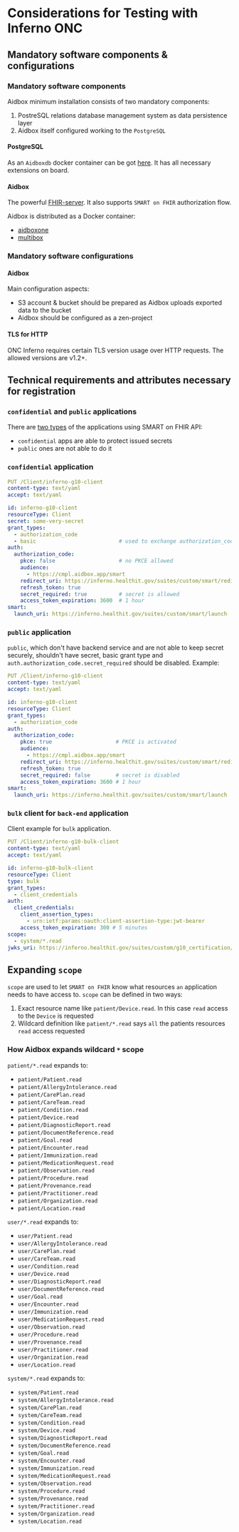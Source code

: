 # Considerations for Testing with Inferno ONC

## Mandatory software components & configurations

### Mandatory software components

Aidbox minimum installation consists of two mandatory components:

1. PostreSQL relations database management system as data persistence layer
2. Aidbox itself configured working to the `PostgreSQL`

#### PostgreSQL

As an `Aidboxdb` docker container can be got [here](https://hub.docker.com/r/healthsamurai/aidboxdb). It has all necessary extensions on board.

#### Aidbox

The powerful [FHIR-server](https://www.health-samurai.io/aidbox). It also supports `SMART on FHIR` authorization flow.

Aidbox is distributed as a Docker container:

* [aidboxone](https://hub.docker.com/r/healthsamurai/aidboxone)
* [multibox](https://hub.docker.com/r/healthsamurai/multibox)

### Mandatory software configurations

#### Aidbox

Main configuration aspects:

* S3 account & bucket should be prepared as Aidbox uploads exported data to the bucket
* Aidbox should be configured as a zen-project

#### TLS for HTTP

ONC Inferno requires certain TLS version usage over HTTP requests. The allowed versions are v1.2+.

## Technical requirements and attributes necessary for registration

### `confidential` and `public` applications

There are [two types](http://www.hl7.org/fhir/smart-app-launch/app-launch.html#support-for-public-and-confidential-apps) of the applications using SMART on FHIR API:

* `confidential` apps are able to protect issued secrets
* `public` ones are not able to do it

### `confidential` application

```yaml
PUT /Client/inferno-g10-client
content-type: text/yaml
accept: text/yaml

id: inferno-g10-client
resourceType: Client
secret: some-very-secret
grant_types:
  - authorization_code
  - basic                          # used to exchange authorization_code for access_token
auth:
  authorization_code:
    pkce: false                    # no PKCE allowed
    audience:
      - https://cmpl.aidbox.app/smart
    redirect_uri: https://inferno.healthit.gov/suites/custom/smart/redirect
    refresh_token: true
    secret_required: true          # secret is allowed
    access_token_expiration: 3600  # 1 hour
smart:
  launch_uri: https://inferno.healthit.gov/suites/custom/smart/launch
```

### `public` application

`public`, which don't have backend service and are not able to keep secret securely, shouldn't have secret, basic grant type and `auth.authorization_code.secret_required` should be disabled. Example:

```yaml
PUT /Client/inferno-g10-client
content-type: text/yaml
accept: text/yaml

id: inferno-g10-client
resourceType: Client
grant_types:
  - authorization_code
auth:
  authorization_code:
    pkce: true                    # PKCE is activated
    audience:
      - https://cmpl.aidbox.app/smart
    redirect_uri: https://inferno.healthit.gov/suites/custom/smart/redirect
    refresh_token: true
    secret_required: false        # secret is disabled
    access_token_expiration: 3600 # 1 hour
smart:
  launch_uri: https://inferno.healthit.gov/suites/custom/smart/launch
```

### `bulk` client for `back-end` application

Client example for `bulk` application.

```yaml
PUT /Client/inferno-g10-bulk-client
content-type: text/yaml
accept: text/yaml

id: inferno-g10-bulk-client
resourceType: Client
type: bulk
grant_types:
  - client_credentials
auth:
  client_credentials:
    client_assertion_types:
      - urn:ietf:params:oauth:client-assertion-type:jwt-bearer
    access_token_expiration: 300 # 5 minutes
scope:
  - system/*.read
jwks_uri: https://inferno.healthit.gov/suites/custom/g10_certification/.well-known/jwks.json
```

## Expanding `scope`

`scope` are used to let `SMART on FHIR` know what resources `an` application needs to have access to. `scope` can be defined in two ways:

1. Exact resource name like `patient/Device.read`. In this case `read` access to the `Device` is requested
2. Wildcard definition like `patient/*.read` says `all` the patients resources `read` access requested

### How Aidbox expands wildcard `*` scope

`patient/*.read` expands to:

* `patient/Patient.read`
* `patient/AllergyIntolerance.read`
* `patient/CarePlan.read`
* `patient/CareTeam.read`
* `patient/Condition.read`
* `patient/Device.read`
* `patient/DiagnosticReport.read`
* `patient/DocumentReference.read`
* `patient/Goal.read`
* `patient/Encounter.read`
* `patient/Immunization.read`
* `patient/MedicationRequest.read`
* `patient/Observation.read`
* `patient/Procedure.read`
* `patient/Provenance.read`
* `patient/Practitioner.read`
* `patient/Organization.read`
* `patient/Location.read`

`user/*.read` expands to:

* `user/Patient.read`
* `user/AllergyIntolerance.read`
* `user/CarePlan.read`
* `user/CareTeam.read`
* `user/Condition.read`
* `user/Device.read`
* `user/DiagnosticReport.read`
* `user/DocumentReference.read`
* `user/Goal.read`
* `user/Encounter.read`
* `user/Immunization.read`
* `user/MedicationRequest.read`
* `user/Observation.read`
* `user/Procedure.read`
* `user/Provenance.read`
* `user/Practitioner.read`
* `user/Organization.read`
* `user/Location.read`

`system/*.read` expands to:

* `system/Patient.read`
* `system/AllergyIntolerance.read`
* `system/CarePlan.read`
* `system/CareTeam.read`
* `system/Condition.read`
* `system/Device.read`
* `system/DiagnosticReport.read`
* `system/DocumentReference.read`
* `system/Goal.read`
* `system/Encounter.read`
* `system/Immunization.read`
* `system/MedicationRequest.read`
* `system/Observation.read`
* `system/Procedure.read`
* `system/Provenance.read`
* `system/Practitioner.read`
* `system/Organization.read`
* `system/Location.read`
